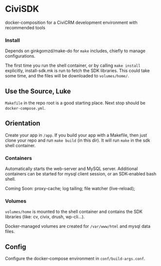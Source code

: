 # CiviSDK
docker-composition for a CiviCRM development environment with recommended tools

### Install

Depends on ginkgomzd/make-do for `make` includes, chiefly to manage configurations.

The first time you run the shell container, or by calling `make install` explicitly, install-sdk.mk is run to fetch the SDK libraries. This could take some time, and the files will be downloaded to `volumes/home/`.

## Use the Source, Luke

`Makefile` in the repo root is a good starting place. Next stop should be `docker-compose.yml`.

## Orientation

Create your app in `/app`. If you build your app with a Makefile, then just clone your repo and run `make build` (in this dir).
It will run `make` in the sdk shell container.

### Containers

Automatically starts the web-server and MySQL server. Additional containers can be started for mysql client session, or an SDK-enabled bash shell.

Coming Soon: proxy-cache; log tailing; file watcher (live-reload);

### Volumes

`volumes/home` is mounted to the shell container and contains the SDK libraries (like: cv, civix, drush, wp-cli...).

Docker-managed volumes are created for `/var/www/html` and mysql data files.

## Config

Configure the docker-compose environment in `conf/build-args.conf`.




